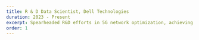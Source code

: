 ```yaml
---
title: R & D Data Scientist, Dell Technologies
duration: 2023 - Present
excerpt: Spearheaded R&D efforts in 5G network optimization, achieving a 60% improvement in user data rates through the application of reinforcement learning. Independently implemented use cases and contributed to team projects, including AI and software riddle development for Dell Hacktrick. Demonstrated strong problem-solving skills by building an LLM and RAG-based tool to efficiently extract information from complex technical documentation. Previously, as a Data Science Graduate Intern, supported the development of 5G network use cases, applied machine learning techniques (NNs, Isolation Forest, AE, DQN), and effectively communicated findings to the team.
order: 1
---
```

